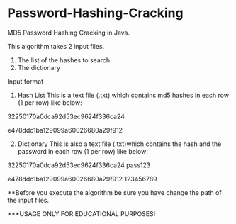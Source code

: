 # Password-Hashing-Cracking

MD5 Password Hashing Cracking in Java.

This algorithm takes 2 input files.
1) The list of the hashes to search
2) The dictionary

Input format

1) Hash List
This is a text file (.txt) which contains md5 hashes in each row (1 per row) like below:

32250170a0dca92d53ec9624f336ca24 

e478ddc1ba129099a60026680a29f912

2) Dictionary 
This is also a text file (.txt)which contains the hash and the password in each row (1 per row) like below:

32250170a0dca92d53ec9624f336ca24 pass123

e478ddc1ba129099a60026680a29f912 123456789

**Before you execute the algorithm be sure you have change the path of the input files.

***USAGE ONLY FOR EDUCATIONAL PURPOSES!
